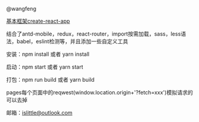 
@wangfeng

[基本框架create-react-app](https://github.com/facebookincubator/create-react-app)

结合了antd-mobile，redux，react-router，import按需加载，sass，less语法，babel，eslint检测等，并且添加一些自定义工具

安装：npm install 或者 yarn install

启动：npm start 或者  yarn start

打包：npm run build 或者 yarn build

pages每个页面中的reqwest(window.location.origin+'?fetch=xxx')模拟请求的可以去掉

邮箱：islittle@outlook.com
